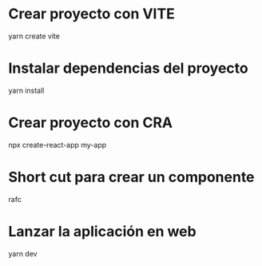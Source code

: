 # Crear proyecto con VITE
yarn create vite

# Instalar dependencias del proyecto
yarn install 

# Crear proyecto con CRA
npx create-react-app my-app

# Short cut para crear un componente
rafc

# Lanzar la aplicación en web
yarn dev